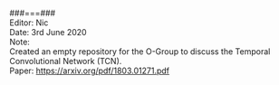 ###===###<br/>
Editor: Nic<br/>
Date: 3rd June 2020<br/>
Note:<br/>
Created an empty repository for the O-Group to discuss the Temporal Convolutional Network (TCN).<br/>
Paper: https://arxiv.org/pdf/1803.01271.pdf<br/>
